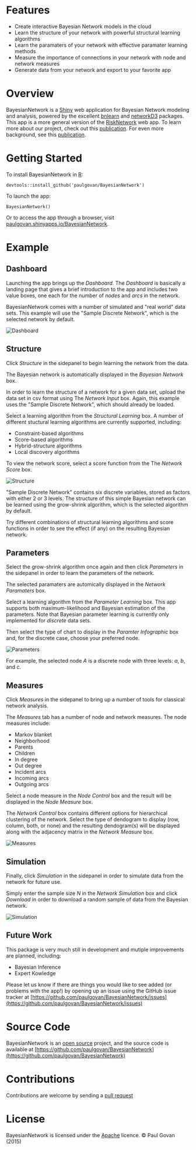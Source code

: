 # Features
* Create interactive Bayesian Network models in the cloud
* Learn the structure of your network with powerful structural learning algorithms
* Learn the paramaters of your network with effective paramater learning methods
* Measure the importance of connections in your network with node and network measures
* Generate data from your network and export to your favorite app

# Overview
BayesianNetwork is a [Shiny](http://shiny.rstudio.com) web application for Bayesian Network modeling and analysis, powered by the excellent [bnlearn](http://www.bnlearn.com) and [networkD3](http://christophergandrud.github.io/networkD3/) packages. This app is a more general version of the [RiskNetwork](https://github.com/paulgovan/RiskNetwork) web app. To learn more about our project, check out this [publication](http://ascelibrary.org/doi/abs/10.1061/(ASCE)CO.1943-7862.0001136). For even more background, see this [publication](http://dx.doi.org/10.1061/(ASCE)CO.1943-7862.0001136).

# Getting Started
To install BayesianNetwork in [R](https://www.r-project.org):

```
devtools::install_github('paulgovan/BayesianNetwork')
```

To launch the app:

```
BayesianNetwork()
```

Or to access the app through a browser, visit [paulgovan.shinyapps.io/BayesianNetwork](https://paulgovan.shinyapps.io/Bayesiannetwork). 

# Example
## Dashboard
Launching the app brings up the *Dashboard*. The *Dashboard* is basically a landing page that gives a brief introduction to the app and includes two value boxes, one each for the number of *nodes* and *arcs* in the network. 

BayesianNetwork comes with a number of simulated and "real world" data sets. This example will use the "Sample Discrete Network", which is the selected network by default.

![Dashboard](https://github.com/paulgovan/BayesianNetwork/blob/master/inst/images/Dashboard.PNG?raw=true)

## Structure
Click *Structure* in the sidepanel to begin learning the network from the data.

The Bayesian network is automatically displayed in the *Bayesian Network* box.

In order to learn the structure of a network for a given data set, upload the data set in csv format using The *Network Input* box. Again, this example uses the "Sample Discrete Network", which should already be loaded. 

Select a learning algorithm from the *Structural Learning* box. A number of different stuctural learning algorithms are currently supported, including:  
* Constraint-based algorithms
* Score-based algorithms
* Hybrid-structure algorithms
* Local discovery algorithms

To view the network score, select a score function from the The *Network Score* box. 

![Structure](https://github.com/paulgovan/BayesianNetwork/blob/master/inst/images/Structure.PNG?raw=true)

"Sample Discrete Network" contains six discrete variables, stored as factors with either 2 or 3 levels. The structure of this simple Bayesian network can be learned using the grow-shrink algorithm, which is the selected algorithm by default.

Try different combinations of structural learning algorithms and score functions in order to see the effect (if any) on the resulting Bayesian network.

## Parameters
Select the grow-shrink algorithm once again and then click *Parameters* in the sidepanel in order to learn the parameters of the network.

The selected paramaters are automically displayed in the *Network Paramaters* box.

Select a learning algorithm from the *Parameter Learning* box. This app supports both maximum-likelihood and Bayesian estimation of the parameters. Note that Bayesian parameter learning is currently only implemented for *discrete* data sets. 

Then select the type of chart to display in the *Paramter Infographic* box and, for the discrete case, choose your preferred node. 

![Parameters](https://github.com/paulgovan/BayesianNetwork/blob/master/inst/images/Parameters.PNG?raw=true)

For example, the selected node *A* is a discrete node with three levels: *a*, *b*, and *c*.

## Measures
Click *Measures* in the sidepanel to bring up a number of tools for classical network analysis. 

The *Measures* tab has a number of node and network measures. The node measures include:
* Markov blanket
* Neighborhood
* Parents
* Children
* In degree
* Out degree
* Incident arcs
* Incoming arcs
* Outgoing arcs

Select a node measure in the *Node Control* box and the result will be displayed in the *Node Measure* box.

The *Network Control* box contains different options for hierarchical clustering of the network. Select the type of dendogram to display (row, column, both, or none) and the resulting dendogram(s) will be displayed along with the adjacency matrix in the *Network Measure* box.

![Measures](https://github.com/paulgovan/BayesianNetwork/blob/master/inst/images/Measures.PNG?raw=true)

## Simulation

Finally, click *Simulation* in the sidepanel in order to simulate data from the network for future use.

Simply enter the sample size *N* in the *Network Simulation* box and click *Download* in order to download a random sample of data from the Bayesian network. 

![Simulation](https://github.com/paulgovan/BayesianNetwork/blob/master/inst/images/Simulation.PNG?raw=true)

## Future Work
This package is very much still in development and mutiple improvements are planned, including:
* Bayesian Inference
* Expert Kowledge

Please let us know if there are things you would like to see added (or problems with the app!) by opening up an issue using the GitHub issue tracker at [https://github.com/paulgovan/BayesianNetwork/issues](https://github.com/paulgovan/BayesianNetwork/issues)

# Source Code
BayesianNetwork is an [open source](http://opensource.org) project, and the source code is available at [https://github.com/paulgovan/BayesianNetwork](https://github.com/paulgovan/BayesianNetwork)

# Contributions
Contributions are welcome by sending a [pull request](https://github.com/paulgovan/BayesianNetwork/pulls)

# License
BayesianNetwork is licensed under the [Apache](http://www.apache.org/licenses/LICENSE-2.0) licence. &copy; Paul Govan (2015)

